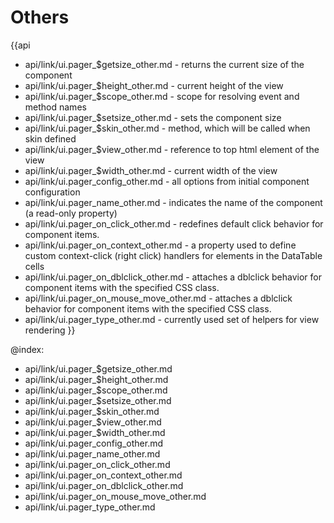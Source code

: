 Others
=======

{{api
- api/link/ui.pager_$getsize_other.md - returns the current size of the component
- api/link/ui.pager_$height_other.md - current height of the view
- api/link/ui.pager_$scope_other.md - scope for resolving event and method names
- api/link/ui.pager_$setsize_other.md - sets the component size
- api/link/ui.pager_$skin_other.md - method, which will be called when skin defined
- api/link/ui.pager_$view_other.md - reference to top html element of the view
- api/link/ui.pager_$width_other.md - current width of the view
- api/link/ui.pager_config_other.md - all options from initial component configuration
- api/link/ui.pager_name_other.md - indicates the name of the component (a read-only property)
- api/link/ui.pager_on_click_other.md - redefines default click behavior for component items.
- api/link/ui.pager_on_context_other.md - a property used to define custom context-click (right click) handlers for elements in the DataTable cells<br>
- api/link/ui.pager_on_dblclick_other.md - attaches a dblclick behavior for component items with the specified CSS class.
- api/link/ui.pager_on_mouse_move_other.md - attaches a dblclick behavior for component items with the specified CSS class.
- api/link/ui.pager_type_other.md - currently used set of helpers for view rendering
}}

@index:
- api/link/ui.pager_$getsize_other.md
- api/link/ui.pager_$height_other.md
- api/link/ui.pager_$scope_other.md
- api/link/ui.pager_$setsize_other.md
- api/link/ui.pager_$skin_other.md
- api/link/ui.pager_$view_other.md
- api/link/ui.pager_$width_other.md
- api/link/ui.pager_config_other.md
- api/link/ui.pager_name_other.md
- api/link/ui.pager_on_click_other.md
- api/link/ui.pager_on_context_other.md
- api/link/ui.pager_on_dblclick_other.md
- api/link/ui.pager_on_mouse_move_other.md
- api/link/ui.pager_type_other.md


